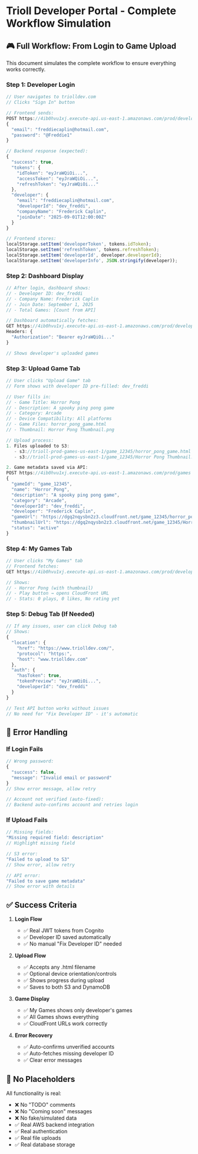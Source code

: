 # Trioll Developer Portal - Complete Workflow Simulation

## 🎮 Full Workflow: From Login to Game Upload

This document simulates the complete workflow to ensure everything works correctly.

### Step 1: Developer Login

```javascript
// User navigates to triolldev.com
// Clicks "Sign In" button

// Frontend sends:
POST https://4ib0hvu1xj.execute-api.us-east-1.amazonaws.com/prod/developers/login
{
  "email": "freddiecaplin@hotmail.com",
  "password": "@Freddie1"
}

// Backend response (expected):
{
  "success": true,
  "tokens": {
    "idToken": "eyJraWQiOi...",
    "accessToken": "eyJraWQiOi...",
    "refreshToken": "eyJraWQiOi..."
  },
  "developer": {
    "email": "freddiecaplin@hotmail.com",
    "developerId": "dev_freddi",
    "companyName": "Frederick Caplin",
    "joinDate": "2025-09-01T12:00:00Z"
  }
}

// Frontend stores:
localStorage.setItem('developerToken', tokens.idToken);
localStorage.setItem('refreshToken', tokens.refreshToken);
localStorage.setItem('developerId', developer.developerId);
localStorage.setItem('developerInfo', JSON.stringify(developer));
```

### Step 2: Dashboard Display

```javascript
// After login, dashboard shows:
// - Developer ID: dev_freddi
// - Company Name: Frederick Caplin
// - Join Date: September 1, 2025
// - Total Games: [Count from API]

// Dashboard automatically fetches:
GET https://4ib0hvu1xj.execute-api.us-east-1.amazonaws.com/prod/developers/dev_freddi/games
Headers: {
  "Authorization": "Bearer eyJraWQiOi..."
}

// Shows developer's uploaded games
```

### Step 3: Upload Game Tab

```javascript
// User clicks "Upload Game" tab
// Form shows with developer ID pre-filled: dev_freddi

// User fills in:
// - Game Title: Horror Pong
// - Description: A spooky ping pong game
// - Category: Arcade
// - Device Compatibility: All platforms
// - Game Files: horror_pong_game.html
// - Thumbnail: Horror Pong Thumbnail.png

// Upload process:
1. Files uploaded to S3:
   - s3://trioll-prod-games-us-east-1/game_12345/horror_pong_game.html
   - s3://trioll-prod-games-us-east-1/game_12345/Horror Pong Thumbnail.png

2. Game metadata saved via API:
POST https://4ib0hvu1xj.execute-api.us-east-1.amazonaws.com/prod/games
{
  "gameId": "game_12345",
  "name": "Horror Pong",
  "description": "A spooky ping pong game",
  "category": "Arcade",
  "developerId": "dev_freddi",
  "developer": "Frederick Caplin",
  "gameUrl": "https://dgq2nqysbn2z3.cloudfront.net/game_12345/horror_pong_game.html",
  "thumbnailUrl": "https://dgq2nqysbn2z3.cloudfront.net/game_12345/Horror Pong Thumbnail.png",
  "status": "active"
}
```

### Step 4: My Games Tab

```javascript
// User clicks "My Games" tab
// Frontend fetches:
GET https://4ib0hvu1xj.execute-api.us-east-1.amazonaws.com/prod/developers/dev_freddi/games

// Shows:
// - Horror Pong (with thumbnail)
// - Play button → opens CloudFront URL
// - Stats: 0 plays, 0 likes, No rating yet
```

### Step 5: Debug Tab (If Needed)

```javascript
// If any issues, user can click Debug tab
// Shows:
{
  "location": {
    "href": "https://www.triolldev.com/",
    "protocol": "https:",
    "host": "www.triolldev.com"
  },
  "auth": {
    "hasToken": true,
    "tokenPreview": "eyJraWQiOi...",
    "developerId": "dev_freddi"
  }
}

// Test API button works without issues
// No need for "Fix Developer ID" - it's automatic
```

## 🔧 Error Handling

### If Login Fails
```javascript
// Wrong password:
{
  "success": false,
  "message": "Invalid email or password"
}
// Show error message, allow retry

// Account not verified (auto-fixed):
// Backend auto-confirms account and retries login
```

### If Upload Fails
```javascript
// Missing fields:
"Missing required field: description"
// Highlight missing field

// S3 error:
"Failed to upload to S3"
// Show error, allow retry

// API error:
"Failed to save game metadata"
// Show error with details
```

## ✅ Success Criteria

1. **Login Flow**
   - ✅ Real JWT tokens from Cognito
   - ✅ Developer ID saved automatically
   - ✅ No manual "Fix Developer ID" needed

2. **Upload Flow**
   - ✅ Accepts any .html filename
   - ✅ Optional device orientation/controls
   - ✅ Shows progress during upload
   - ✅ Saves to both S3 and DynamoDB

3. **Game Display**
   - ✅ My Games shows only developer's games
   - ✅ All Games shows everything
   - ✅ CloudFront URLs work correctly

4. **Error Recovery**
   - ✅ Auto-confirms unverified accounts
   - ✅ Auto-fetches missing developer ID
   - ✅ Clear error messages

## 🚫 No Placeholders

All functionality is real:
- ❌ No "TODO" comments
- ❌ No "Coming soon" messages
- ❌ No fake/simulated data
- ✅ Real AWS backend integration
- ✅ Real authentication
- ✅ Real file uploads
- ✅ Real database storage